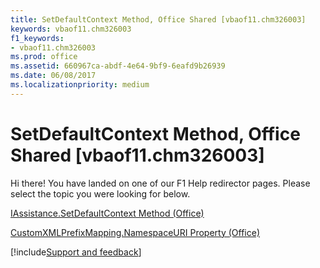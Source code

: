 ```yaml
---
title: SetDefaultContext Method, Office Shared [vbaof11.chm326003]
keywords: vbaof11.chm326003
f1_keywords:
- vbaof11.chm326003
ms.prod: office
ms.assetid: 660967ca-abdf-4e64-9bf9-6eafd9b26939
ms.date: 06/08/2017
ms.localizationpriority: medium
---
```



# SetDefaultContext Method, Office Shared [vbaof11.chm326003]

Hi there! You have landed on one of our F1 Help redirector pages. Please select the topic you were looking for below.

[IAssistance.SetDefaultContext Method (Office)](https://msdn.microsoft.com/library/3eea8f7a-12a3-aca4-f963-28c5c4e63c96%28Office.15%29.aspx)

[CustomXMLPrefixMapping.NamespaceURI Property (Office)](https://msdn.microsoft.com/library/f7f26169-3f29-2706-9a29-7e79ad123b53%28Office.15%29.aspx)

[!include[Support and feedback](~/includes/feedback-boilerplate.md)]